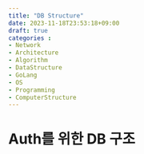 ```yaml
---
title: "DB Structure"
date: 2023-11-18T23:53:18+09:00
draft: true
categories :
- Network
- Architecture
- Algorithm
- DataStructure
- GoLang
- OS
- Programming
- ComputerStructure
---
```


# Auth를 위한 DB 구조
